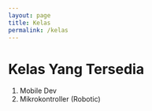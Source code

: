 ```yaml
---
layout: page
title: Kelas
permalink: /kelas
---
```


# Kelas Yang Tersedia

<ol>
	<li>Mobile Dev</li>
	<li>Mikrokontroller (Robotic)</li>
</ol>